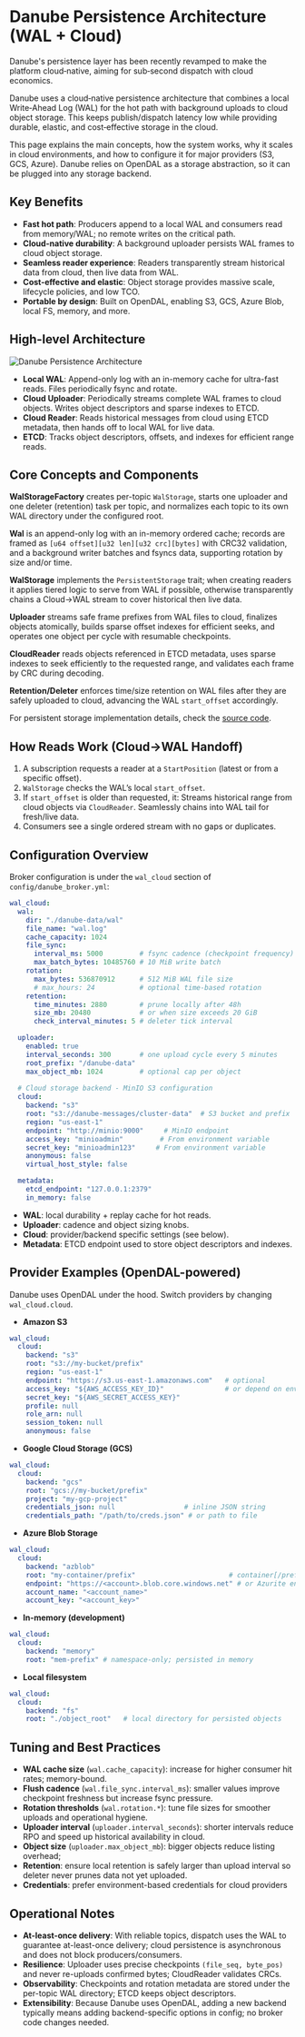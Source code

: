 # Danube Persistence Architecture (WAL + Cloud)

Danube's persistence layer has been recently revamped to make the platform cloud‑native, aiming for sub‑second dispatch with cloud economics. 

Danube uses a cloud‑native persistence architecture that combines a local Write‑Ahead Log (WAL) for the hot path with background uploads to cloud object storage. This keeps publish/dispatch latency low while providing durable, elastic, and cost‑effective storage in the cloud.

This page explains the main concepts, how the system works, why it scales in cloud environments, and how to configure it for major providers (S3, GCS, Azure). Danube relies on OpenDAL as a storage abstraction, so it can be plugged into any storage backend.

## Key Benefits

- **Fast hot path**: Producers append to a local WAL and consumers read from memory/WAL; no remote writes on the critical path.
- **Cloud-native durability**: A background uploader persists WAL frames to cloud object storage.
- **Seamless reader experience**: Readers transparently stream historical data from cloud, then live data from WAL.
- **Cost-effective and elastic**: Object storage provides massive scale, lifecycle policies, and low TCO.
- **Portable by design**: Built on OpenDAL, enabling S3, GCS, Azure Blob, local FS, memory, and more.

## High-level Architecture

![Danube Persistence Architecture](img/WAL_Cloud.png "Danube Persistence Architecture")

- **Local WAL**: Append-only log with an in-memory cache for ultra-fast reads. Files periodically fsync and rotate.
- **Cloud Uploader**: Periodically streams complete WAL frames to cloud objects. Writes object descriptors and sparse indexes to ETCD.
- **Cloud Reader**: Reads historical messages from cloud using ETCD metadata, then hands off to local WAL for live data.
- **ETCD**: Tracks object descriptors, offsets, and indexes for efficient range reads.

## Core Concepts and Components

**WalStorageFactory** creates per-topic `WalStorage`, starts one uploader and one deleter (retention) task per topic, and normalizes each topic to its own WAL directory under the configured root.

**Wal** is an append-only log with an in-memory ordered cache; records are framed as `[u64 offset][u32 len][u32 crc][bytes]` with CRC32 validation, and a background writer batches and fsyncs data, supporting rotation by size and/or time.

**WalStorage** implements the `PersistentStorage` trait; when creating readers it applies tiered logic to serve from WAL if possible, otherwise transparently chains a Cloud→WAL stream to cover historical then live data.

**Uploader** streams safe frame prefixes from WAL files to cloud, finalizes objects atomically, builds sparse offset indexes for efficient seeks, and operates one object per cycle with resumable checkpoints.

**CloudReader** reads objects referenced in ETCD metadata, uses sparse indexes to seek efficiently to the requested range, and validates each frame by CRC during decoding.

**Retention/Deleter** enforces time/size retention on WAL files after they are safely uploaded to cloud, advancing the WAL `start_offset` accordingly.

For persistent storage implementation details, check the [source code](https://github.com/danube-messaging/danube/tree/main/danube-persistent-storage).

## How Reads Work (Cloud→WAL Handoff)

1. A subscription requests a reader at a `StartPosition` (latest or from a specific offset).
2. `WalStorage` checks the WAL’s local `start_offset`.
3. If `start_offset` is older than requested, it:
   Streams historical range from cloud objects via `CloudReader`.
   Seamlessly chains into WAL tail for fresh/live data.
4. Consumers see a single ordered stream with no gaps or duplicates.

## Configuration Overview

Broker configuration is under the `wal_cloud` section of `config/danube_broker.yml`:

```yaml
wal_cloud:
  wal:
    dir: "./danube-data/wal"
    file_name: "wal.log"
    cache_capacity: 1024
    file_sync:
      interval_ms: 5000         # fsync cadence (checkpoint frequency)
      max_batch_bytes: 10485760 # 10 MiB write batch
    rotation:
      max_bytes: 536870912      # 512 MiB WAL file size
      # max_hours: 24           # optional time-based rotation
    retention:
      time_minutes: 2880        # prune locally after 48h
      size_mb: 20480            # or when size exceeds 20 GiB
      check_interval_minutes: 5 # deleter tick interval

  uploader:
    enabled: true
    interval_seconds: 300       # one upload cycle every 5 minutes
    root_prefix: "/danube-data"
    max_object_mb: 1024         # optional cap per object
  
  # Cloud storage backend - MinIO S3 configuration
  cloud:
    backend: "s3"
    root: "s3://danube-messages/cluster-data"  # S3 bucket and prefix
    region: "us-east-1"
    endpoint: "http://minio:9000"     # MinIO endpoint
    access_key: "minioadmin"         # From environment variable
    secret_key: "minioadmin123"     # From environment variable
    anonymous: false
    virtual_host_style: false

  metadata:
    etcd_endpoint: "127.0.0.1:2379"
    in_memory: false
```

- **WAL**: local durability + replay cache for hot reads.
- **Uploader**: cadence and object sizing knobs.
- **Cloud**: provider/backend specific settings (see below).
- **Metadata**: ETCD endpoint used to store object descriptors and indexes.

## Provider Examples (OpenDAL-powered)

Danube uses OpenDAL under the hood. Switch providers by changing `wal_cloud.cloud`.

- **Amazon S3**

```yaml
wal_cloud:
  cloud:
    backend: "s3"
    root: "s3://my-bucket/prefix"
    region: "us-east-1"
    endpoint: "https://s3.us-east-1.amazonaws.com"   # optional
    access_key: "${AWS_ACCESS_KEY_ID}"               # or depend on env/IMDS
    secret_key: "${AWS_SECRET_ACCESS_KEY}"
    profile: null
    role_arn: null
    session_token: null
    anonymous: false
```

- **Google Cloud Storage (GCS)**

```yaml
wal_cloud:
  cloud:
    backend: "gcs"
    root: "gcs://my-bucket/prefix"
    project: "my-gcp-project"
    credentials_json: null                 # inline JSON string
    credentials_path: "/path/to/creds.json" # or path to file
```

- **Azure Blob Storage**

```yaml
wal_cloud:
  cloud:
    backend: "azblob"
    root: "my-container/prefix"                       # container[/prefix]
    endpoint: "https://<account>.blob.core.windows.net" # or Azurite endpoint
    account_name: "<account_name>"
    account_key: "<account_key>"
```

- **In-memory (development)**

```yaml
wal_cloud:
  cloud:
    backend: "memory"
    root: "mem-prefix" # namespace-only; persisted in memory
```

- **Local filesystem**

```yaml
wal_cloud:
  cloud:
    backend: "fs"
    root: "./object_root"   # local directory for persisted objects
```


## Tuning and Best Practices

- **WAL cache size** (`wal.cache_capacity`): increase for higher consumer hit rates; memory-bound.
- **Flush cadence** (`wal.file_sync.interval_ms`): smaller values improve checkpoint freshness but increase fsync pressure.
- **Rotation thresholds** (`wal.rotation.*`): tune file sizes for smoother uploads and operational hygiene.
- **Uploader interval** (`uploader.interval_seconds`): shorter intervals reduce RPO and speed up historical availability in cloud.
- **Object size** (`uploader.max_object_mb`): bigger objects reduce listing overhead; 
- **Retention**: ensure local retention is safely larger than upload interval so deleter never prunes data not yet uploaded.
- **Credentials**: prefer environment-based credentials for cloud providers


## Operational Notes

- **At-least-once delivery**: With reliable topics, dispatch uses the WAL to guarantee at-least-once delivery; cloud persistence is asynchronous and does not block producers/consumers.
- **Resilience**: Uploader uses precise checkpoints `(file_seq, byte_pos)` and never re-uploads confirmed bytes; CloudReader validates CRCs.
- **Observability**: Checkpoints and rotation metadata are stored under the per-topic WAL directory; ETCD keeps object descriptors.
- **Extensibility**: Because Danube uses OpenDAL, adding a new backend typically means adding backend-specific options in config; no broker code changes needed.

